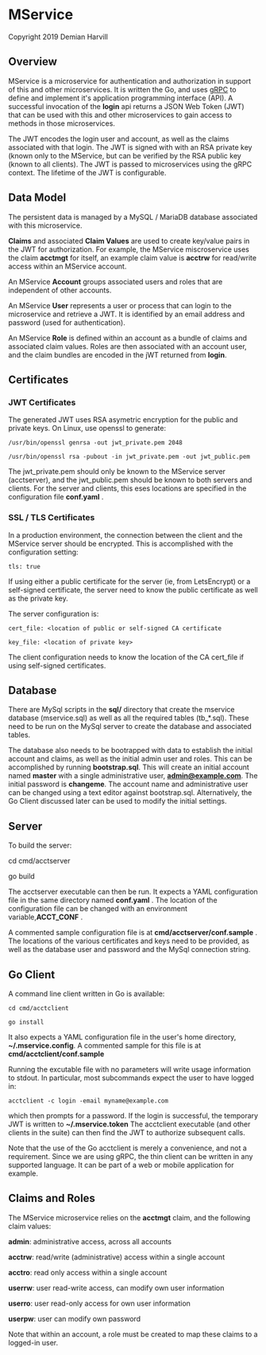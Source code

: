 # MService

Copyright 2019 Demian Harvill

## Overview

MService is a microservice for authentication and authorization in support of this and other microservices.
It is written the Go, and uses [gRPC](https://grpc.io) to define and implement it's application programming interface (API).
A successful invocation of the **login** api returns a JSON Web Token (JWT) that can be used with this and other
microservices to gain access to methods in those microservices.

The JWT encodes the login user and account, as well as the claims associated with that login. The JWT is signed with with an
RSA private key (known only to the MService, but can be verified by the RSA public key (known to all clients). The JWT is passed
to microservices using the gRPC context. The lifetime of the JWT is configurable.

## Data Model

The persistent data is managed by a MySQL / MariaDB database associated with this microservice.

**Claims** and associated **Claim Values** are used to create key/value pairs in the JWT for authorization. For example, the
MService miscroservice uses the claim **acctmgt** for itself, an example claim value is **acctrw** for read/write access within 
an MService account.

An MService **Account** groups associated users and roles that are independent of other accounts.

An MService **User** represents a user or process that can login to the microservice and retrieve a JWT. It is identified by an 
email address and password (used for authentication).

An MService **Role** is defined within an account as a bundle of claims and associated claim values. Roles are then associated with 
an account user, and the claim bundles are encoded in the jWT returned from **login**.
 
## Certificates

### JWT Certificates
The generated JWT uses RSA asymetric encryption for the public and private keys. On Linux, use openssl to generate:

    /usr/bin/openssl genrsa -out jwt_private.pem 2048

    /usr/bin/openssl rsa -pubout -in jwt_private.pem -out jwt_public.pem


The jwt_private.pem should only be known to the MService server (acctserver), and the jwt_public.pem should be known
to both servers and clients. For the server and clients, this eses  locations are specified in
the configuration file **conf.yaml** .  

### SSL / TLS Certificates

In a production environment, the connection between the client and the MService server should be encrypted. This is
accomplished with the configuration setting:

    tls: true

If using either a public certificate for the server (ie, from LetsEncrypt) or a self-signed certificate,  the server need to know the public certificate as
well as the private key. 

The server configuration is:

    cert_file: <location of public or self-signed CA certificate

    key_file: <location of private key>

The client configuration needs to know the location of the CA cert_file if using self-signed certificates.

## Database

There are MySql scripts in the **sql/** directory that create the mservice database (mservice.sql) as well as all
the required tables (tb_*.sql).  These need to be run on the MySql server to create the database and associated tables.

The database also needs to be bootrapped with data to establish the initial account and claims, as well as the
initial admin user and roles.  This can be accomplished by running **bootstrap.sql**. This will create an initial account named 
**master** with a single administrative user, **admin@example.com**. The initial password is **changeme**. The account name
and administrative user can be changed using a text editor against bootstrap.sql.  Alternatively, the Go Client discussed later can be 
used to modify the initial settings. 

## Server

To build the server:

  cd cmd/acctserver
  
  go build

The acctserver executable can then be run.  It expects a YAML configuration file in the same directory named **conf.yaml** .  The location
of the configuration file can be changed with an environment variable,**ACCT_CONF** .

A commented sample configuration file is at **cmd/acctserver/conf.sample** . The locations of the various certificates and 
keys need to be provided, as well as the database user and password and the MySql connection string.

## Go Client

A command line client written in Go is available:

    cd cmd/acctclient

    go install 
    
It also expects a YAML configuration file in the user's home directory, **~/.mservice.config**. A commented sample for this
file is at **cmd/acctclient/conf.sample**

Running the excutable file with no parameters will write usage information to stdout.  In particular, most subcommands expect
the user to have logged in:

    acctclient -c login -email myname@example.com

which then prompts for a password. If the login is successful, the temporary JWT is written to
**~/.mservice.token**  The acctclient executable (and other clients in the suite) can then find the JWT to
authorize subsequent calls.

Note that the use of the Go acctclient is merely a convenience, and not a requirement. Since we are using gRPC, the thin client
can be written in any supported language.  It can be part of a web or mobile application for example.

## Claims and Roles ##

The MService microservice relies on the **acctmgt** claim, and the following claim values:

**admin**: administrative access, across all accounts

**acctrw**: read/write (administrative) access within a single account

**acctro**: read only access within a single account

**userrw**: user read-write access, can modify own user information

**userro**: user read-only access for own user information

**userpw**: user can modify own password

Note that within an account, a role must be created to map these claims to a logged-in user.

















